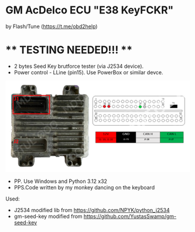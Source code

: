 # GM AcDelco ECU "E38 KeyFCKR"

by Flash/Tune (https://t.me/obd2help)

# ** TESTING NEEDED!!!  **

- 2 bytes Seed Key brutforce tester (via J2534 device).
- Power control - LLine (pin15). Use PowerBox or similar devce.

![AcDelco E38 Pinout](pinout/AcDelco_E38_Pinout.png)

- PP.  Use Windows and Python 3.12 x32
- PPS.Code written by my monkey danсing on the keyboard


Used:
- J2534 modified lib from https://github.com/NPYK/python_j2534
- gm-seed-key modified from https://github.com/YustasSwamp/gm-seed-key
